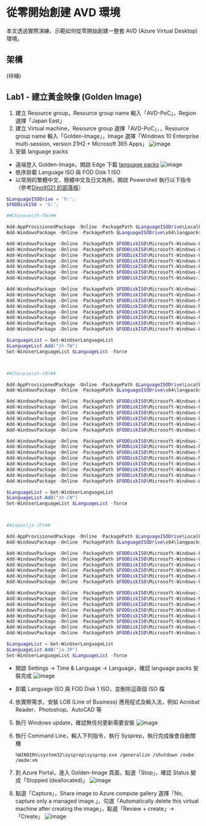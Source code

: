 # 從零開始創建 AVD 環境
本文透過實際演練，示範如何從零開始創建一整套 AVD (Azure Virtual Desktop) 環境。
## 架構
(待補)
## Lab1 - 建立黃金映像 (Golden Image)
1. 建立 Resource group，Resource group name 輸入「AVD-PoC」，Region 選擇「Japan East」
2. 建立 Virtual machine，Resource group 選擇「AVD-PoC」，，Resource group name 輸入「Golden-Image」，Image 選擇「Windows 10 Enterprise multi-session, version 21H2 + Microsoft 365 Apps」
    ![image](https://user-images.githubusercontent.com/42570850/212196092-63c30c52-49cd-4e41-be5b-89cac9529664.png)
3. 安裝 language packs
  * 遠端登入 Golden-Image，開啟 Edge 下載 [language packs](https://learn.microsoft.com/en-us/azure/virtual-desktop/language-packs)
    ![image](https://user-images.githubusercontent.com/42570850/212198451-01f0f8e2-42ac-4b55-a608-31f3fe30e3ab.png)
  * 依序掛載 Language ISO 與 FOD Disk 1 ISO
  * 以常用的繁體中文、簡體中文及日文為例，開啟 Powershell 執行以下指令（參考[Dino9021 的部落格](https://blog.dino9021.com/2021/01/azure-windows-10-multi-session-language.html)）
  ```powershell
  $LanguageISODrive = 'F:';
  $FODDiskISO = 'G:';

  ##Chinese(zh-TW)##

  Add-AppProvisionedPackage -Online -PackagePath $LanguageISODrive\LocalExperiencePack\zh-tw\LanguageExperiencePack.zh-TW.Neutral.appx -LicensePath $LanguageISODrive\LocalExperiencePack\zh-tw\License.xml
  Add-WindowsPackage -Online -PackagePath $LanguageISODrive\x64\langpacks\Microsoft-Windows-Client-Language-Pack_x64_zh-tw.cab

  Add-WindowsPackage -Online -PackagePath $FODDiskISO\Microsoft-Windows-LanguageFeatures-Basic-zh-tw-Package~31bf3856ad364e35~amd64~~.cab
  Add-WindowsPackage -Online -PackagePath $FODDiskISO\Microsoft-Windows-LanguageFeatures-Fonts-Hant-Package~31bf3856ad364e35~amd64~~.cab
  Add-WindowsPackage -Online -PackagePath $FODDiskISO\Microsoft-Windows-LanguageFeatures-Handwriting-zh-tw-Package~31bf3856ad364e35~amd64~~.cab
  Add-WindowsPackage -Online -PackagePath $FODDiskISO\Microsoft-Windows-LanguageFeatures-OCR-zh-tw-Package~31bf3856ad364e35~amd64~~.cab
  Add-WindowsPackage -Online -PackagePath $FODDiskISO\Microsoft-Windows-LanguageFeatures-Speech-zh-tw-Package~31bf3856ad364e35~amd64~~.cab
  Add-WindowsPackage -Online -PackagePath $FODDiskISO\Microsoft-Windows-LanguageFeatures-TextToSpeech-zh-tw-Package~31bf3856ad364e35~amd64~~.cab
  Add-WindowsPackage -Online -PackagePath $FODDiskISO\Microsoft-Windows-InternationalFeatures-Taiwan-Package~31bf3856ad364e35~amd64~~.cab

  Add-WindowsPackage -Online -PackagePath $FODDiskISO\Microsoft-Windows-InternetExplorer-Optional-Package~31bf3856ad364e35~amd64~zh-TW~.cab
  Add-WindowsPackage -Online -PackagePath $FODDiskISO\Microsoft-Windows-NetFx3-OnDemand-Package~31bf3856ad364e35~amd64~zh-TW~.cab
  Add-WindowsPackage -Online -PackagePath $FODDiskISO\Microsoft-Windows-MSPaint-FoD-Package~31bf3856ad364e35~amd64~zh-TW~.cab
  Add-WindowsPackage -Online -PackagePath $FODDiskISO\Microsoft-Windows-Notepad-FoD-Package~31bf3856ad364e35~amd64~zh-TW~.cab
  Add-WindowsPackage -Online -PackagePath $FODDiskISO\Microsoft-Windows-PowerShell-ISE-FOD-Package~31bf3856ad364e35~amd64~zh-TW~.cab
  Add-WindowsPackage -Online -PackagePath $FODDiskISO\Microsoft-Windows-Printing-WFS-FoD-Package~31bf3856ad364e35~amd64~zh-TW~.cab
  Add-WindowsPackage -Online -PackagePath $FODDiskISO\Microsoft-Windows-StepsRecorder-Package~31bf3856ad364e35~amd64~zh-TW~.cab
  Add-WindowsPackage -Online -PackagePath $FODDiskISO\Microsoft-Windows-WordPad-FoD-Package~31bf3856ad364e35~amd64~zh-TW~.cab

  $LanguageList = Get-WinUserLanguageList
  $LanguageList.Add("zh-TW")
  Set-WinUserLanguageList $LanguageList -force



  ##Chinese(zh-CN)##

  Add-AppProvisionedPackage -Online -PackagePath $LanguageISODrive\LocalExperiencePack\zh-cn\LanguageExperiencePack.zh-CN.Neutral.appx -LicensePath $LanguageISODrive\LocalExperiencePack\zh-cn\License.xml
  Add-WindowsPackage -Online -PackagePath $LanguageISODrive\x64\langpacks\Microsoft-Windows-Client-Language-Pack_x64_zh-cn.cab

  Add-WindowsPackage -Online -PackagePath $FODDiskISO\Microsoft-Windows-LanguageFeatures-Basic-zh-cn-Package~31bf3856ad364e35~amd64~~.cab
  Add-WindowsPackage -Online -PackagePath $FODDiskISO\Microsoft-Windows-LanguageFeatures-Fonts-Hans-Package~31bf3856ad364e35~amd64~~.cab
  Add-WindowsPackage -Online -PackagePath $FODDiskISO\Microsoft-Windows-LanguageFeatures-Handwriting-zh-cn-Package~31bf3856ad364e35~amd64~~.cab
  Add-WindowsPackage -Online -PackagePath $FODDiskISO\Microsoft-Windows-LanguageFeatures-OCR-zh-cn-Package~31bf3856ad364e35~amd64~~.cab
  Add-WindowsPackage -Online -PackagePath $FODDiskISO\Microsoft-Windows-LanguageFeatures-Speech-zh-cn-Package~31bf3856ad364e35~amd64~~.cab
  Add-WindowsPackage -Online -PackagePath $FODDiskISO\Microsoft-Windows-LanguageFeatures-TextToSpeech-zh-cn-Package~31bf3856ad364e35~amd64~~.cab

  Add-WindowsPackage -Online -PackagePath $FODDiskISO\Microsoft-Windows-InternetExplorer-Optional-Package~31bf3856ad364e35~amd64~zh-CN~.cab
  Add-WindowsPackage -Online -PackagePath $FODDiskISO\Microsoft-Windows-NetFx3-OnDemand-Package~31bf3856ad364e35~amd64~zh-CN~.cab
  Add-WindowsPackage -Online -PackagePath $FODDiskISO\Microsoft-Windows-MSPaint-FoD-Package~31bf3856ad364e35~amd64~zh-CN~.cab
  Add-WindowsPackage -Online -PackagePath $FODDiskISO\Microsoft-Windows-Notepad-FoD-Package~31bf3856ad364e35~amd64~zh-CN~.cab
  Add-WindowsPackage -Online -PackagePath $FODDiskISO\Microsoft-Windows-PowerShell-ISE-FOD-Package~31bf3856ad364e35~amd64~zh-CN~.cab
  Add-WindowsPackage -Online -PackagePath $FODDiskISO\Microsoft-Windows-Printing-WFS-FoD-Package~31bf3856ad364e35~amd64~zh-CN~.cab
  Add-WindowsPackage -Online -PackagePath $FODDiskISO\Microsoft-Windows-StepsRecorder-Package~31bf3856ad364e35~amd64~zh-CN~.cab
  Add-WindowsPackage -Online -PackagePath $FODDiskISO\Microsoft-Windows-WordPad-FoD-Package~31bf3856ad364e35~amd64~zh-CN~.cab

  $LanguageList = Get-WinUserLanguageList
  $LanguageList.Add("zh-CN")
  Set-WinUserLanguageList $LanguageList -force



  ##Japan(ja-JP)##

  Add-AppProvisionedPackage -Online -PackagePath $LanguageISODrive\LocalExperiencePack\ja-jp\LanguageExperiencePack.ja-JP.Neutral.appx -LicensePath $LanguageISODrive\LocalExperiencePack\ja-jp\License.xml
  Add-WindowsPackage -Online -PackagePath $LanguageISODrive\x64\langpacks\Microsoft-Windows-Client-Language-Pack_x64_ja-jp.cab

  Add-WindowsPackage -Online -PackagePath $FODDiskISO\Microsoft-Windows-LanguageFeatures-Basic-ja-jp-Package~31bf3856ad364e35~amd64~~.cab
  Add-WindowsPackage -Online -PackagePath $FODDiskISO\Microsoft-Windows-LanguageFeatures-Fonts-Jpan-Package~31bf3856ad364e35~amd64~~.cab
  Add-WindowsPackage -Online -PackagePath $FODDiskISO\Microsoft-Windows-LanguageFeatures-Handwriting-ja-jp-Package~31bf3856ad364e35~amd64~~.cab
  Add-WindowsPackage -Online -PackagePath $FODDiskISO\Microsoft-Windows-LanguageFeatures-OCR-ja-jp-Package~31bf3856ad364e35~amd64~~.cab
  Add-WindowsPackage -Online -PackagePath $FODDiskISO\Microsoft-Windows-LanguageFeatures-Speech-ja-jp-Package~31bf3856ad364e35~amd64~~.cab
  Add-WindowsPackage -Online -PackagePath $FODDiskISO\Microsoft-Windows-LanguageFeatures-TextToSpeech-ja-jp-Package~31bf3856ad364e35~amd64~~.cab

  Add-WindowsPackage -Online -PackagePath $FODDiskISO\Microsoft-Windows-InternetExplorer-Optional-Package~31bf3856ad364e35~amd64~ja-JP~.cab
  Add-WindowsPackage -Online -PackagePath $FODDiskISO\Microsoft-Windows-NetFx3-OnDemand-Package~31bf3856ad364e35~amd64~ja-JP~.cab
  Add-WindowsPackage -Online -PackagePath $FODDiskISO\Microsoft-Windows-MSPaint-FoD-Package~31bf3856ad364e35~amd64~ja-JP~.cab
  Add-WindowsPackage -Online -PackagePath $FODDiskISO\Microsoft-Windows-Notepad-FoD-Package~31bf3856ad364e35~amd64~ja-JP~.cab
  Add-WindowsPackage -Online -PackagePath $FODDiskISO\Microsoft-Windows-PowerShell-ISE-FOD-Package~31bf3856ad364e35~amd64~ja-JP~.cab
  Add-WindowsPackage -Online -PackagePath $FODDiskISO\Microsoft-Windows-Printing-WFS-FoD-Package~31bf3856ad364e35~amd64~ja-JP~.cab
  Add-WindowsPackage -Online -PackagePath $FODDiskISO\Microsoft-Windows-StepsRecorder-Package~31bf3856ad364e35~amd64~ja-JP~.cab
  Add-WindowsPackage -Online -PackagePath $FODDiskISO\Microsoft-Windows-WordPad-FoD-Package~31bf3856ad364e35~amd64~ja-JP~.cab

  $LanguageList = Get-WinUserLanguageList
  $LanguageList.Add("ja-JP")
  Set-WinUserLanguageList $LanguageList -force
  
  ```
  * 開啟 Settings → Time & Language → Language，確認 language packs 安裝完成
    ![image](https://user-images.githubusercontent.com/42570850/212203394-8586b923-1da1-4054-9715-96a21098301b.png)

  * 卸載 Language ISO 與 FOD Disk 1 ISO，並刪除這兩個 ISO 檔
4. 依實際需求，安裝 LOB (Line of Business) 應用程式及輸入法，例如 Acrobat Reader、Photoshop、AutoCAD 等
5. 執行 Windows update，確認無任何更新需要安裝
    ![image](https://user-images.githubusercontent.com/42570850/212209305-a019a1da-20aa-4aca-bf7c-06dacb7ce585.png)

6. 執行 Command Line，輸入下列指令，執行 Sysprep，執行完成後會自動關機
    ```
    %WINDIR%\system32\sysprep\sysprep.exe /generalize /shutdown /oobe /mode:vm
    ```
7. 到 Azure Portal，進入 Golden-Image 頁面，點選「Stop」，確認 Status 變成「Stopped (deallocated)」
    ![image](https://user-images.githubusercontent.com/42570850/212209576-bc1ebc9a-1e44-4f07-924a-74e6e2f4e4ac.png)
8. 點選「Capture」，Share image to Azure compute gallery 選擇「No, capture only a managed image.」，勾選「Automatically delete this virtual machine after creating the image」，點選「Review + create」→「Create」
    ![image](https://user-images.githubusercontent.com/42570850/212210347-2190b240-389c-4ef1-b117-026f4d367bd4.png)

